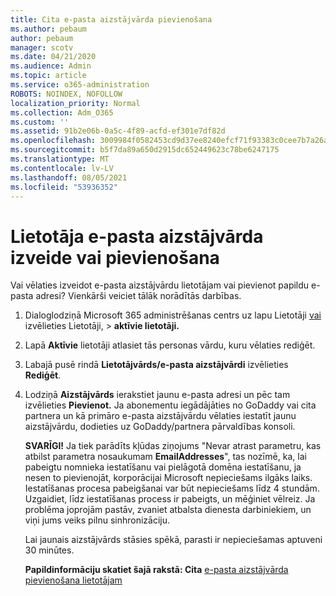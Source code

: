 ```yaml
---
title: Cita e-pasta aizstājvārda pievienošana
ms.author: pebaum
author: pebaum
manager: scotv
ms.date: 04/21/2020
ms.audience: Admin
ms.topic: article
ms.service: o365-administration
ROBOTS: NOINDEX, NOFOLLOW
localization_priority: Normal
ms.collection: Adm_O365
ms.custom: ''
ms.assetid: 91b2e06b-0a5c-4f89-acfd-ef301e7df82d
ms.openlocfilehash: 3009984f0582453cd9d37ee8240efcf71f93383c0cee7b7a26a629a963ba0091
ms.sourcegitcommit: b5f7da89a650d2915dc652449623c78be6247175
ms.translationtype: MT
ms.contentlocale: lv-LV
ms.lasthandoff: 08/05/2021
ms.locfileid: "53936352"
---
```

# <a name="create-or-add-an-email-alias-for-a-user"></a>Lietotāja e-pasta aizstājvārda izveide vai pievienošana

Vai vēlaties izveidot e-pasta aizstājvārdu lietotājam vai pievienot papildu e-pasta adresi? Vienkārši veiciet tālāk norādītās darbības.
  
1. Dialoglodziņā Microsoft 365 administrēšanas centrs uz lapu Lietotāji [vai](https://go.microsoft.com/fwlink/p/?linkid=834822) izvēlieties Lietotāji,   >  **aktīvie lietotāji.**
    
2. Lapā **Aktīvie** lietotāji atlasiet tās personas vārdu, kuru vēlaties rediģēt. 
    
3. Labajā pusē rindā **Lietotājvārds/e-pasta aizstājvārdi** izvēlieties **Rediģēt**.
    
4. Lodziņā **Aizstājvārds** ierakstiet jaunu e-pasta adresi un pēc tam izvēlieties **Pievienot.** Ja abonementu iegādājāties no GoDaddy vai cita partnera un kā primāro e-pasta aizstājvārdu vēlaties iestatīt jaunu aizstājvārdu, dodieties uz GoDaddy/partnera pārvaldības konsoli. 
    
    **SVARĪGI!** Ja tiek parādīts kļūdas ziņojums "Nevar atrast parametru, kas atbilst parametra nosaukumam **EmailAddresses**", tas nozīmē, ka, lai pabeigtu nomnieka iestatīšanu vai pielāgotā domēna iestatīšanu, ja nesen to pievienojāt, korporācijai Microsoft nepieciešams ilgāks laiks. Iestatīšanas procesa pabeigšanai var būt nepieciešams līdz 4 stundām. Uzgaidiet, līdz iestatīšanas process ir pabeigts, un mēģiniet vēlreiz. Ja problēma joprojām pastāv, zvaniet atbalsta dienesta darbiniekiem, un viņi jums veiks pilnu sinhronizāciju.
    
    Lai jaunais aizstājvārds stāsies spēkā, parasti ir nepieciešamas aptuveni 30 minūtes.
    
    **Papildinformāciju skatiet šajā rakstā: Cita** [e-pasta aizstājvārda pievienošana lietotājam](https://docs.microsoft.com/microsoft-365/admin/email/add-another-email-alias-for-a-user)
    

